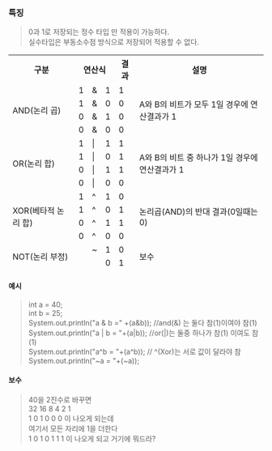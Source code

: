 ### 특징
> 0과 1로 저장되는 정수 타입 만 적용이 가능하다.  
> 실수타입은 부동소수점 방식으로 저장되어 적용할 수 없다.

<table style="border-collapse:collapse">
	<tr style="border-bottom:1px solid white">
		<th>구분</th>
		<th colspan="3">연산식</th>
		<th>결과</th>
		<th>설명</th>
	</tr>
	<tr>
		<td rowspan="4">AND(논리 곱)</td>
		<td>1</td>
		<td>&</td>
		<td>1</td>
		<td>1</td>
		<td rowspan="4">A와 B의 비트가 모두 1일 경우에 연산결과가 1</td>
	</tr>
	<tr>
		<td>1</td>
		<td>&</td>
		<td>0</td>
		<td>0</td>
	</tr>
	<tr>
		<td>0</td>
		<td>&</td>
		<td>1</td>
		<td>0</td>
	</tr>
	<tr style="border-bottom:1px solid white">
		<td>0</td>
		<td>&</td>
		<td>0</td>
		<td>0</td>
	</tr>
	<tr>
		<td rowspan="4">OR(논리 합)</td>
		<td>1</td>
		<td>|</td>
		<td>1</td>
		<td>1</td>
		<td rowspan="4">A와 B의 비트 중 하나가 1일 경우에 연산결과가 1</td>
	</tr>
	<tr>
		<td>1</td>
		<td>|</td>
		<td>0</td>
		<td>1</td>
	</tr>
	<tr>
		<td>0</td>
		<td>|</td>
		<td>1</td>
		<td>1</td>
	</tr>
	<tr  style="border-bottom:1px solid white">
		<td>0</td>
		<td>|</td>
		<td>0</td>
		<td>0</td>
	</tr>
	<tr>
		<td rowspan="4">XOR(베타적 논리 합)</td>
		<td>1</td>
		<td>^</td>
		<td>1</td>
		<td>0</td>
		<td rowspan="4">논리곱(AND)의 반대 결과(0일때는 0)</td>
	</tr>
	<tr>
		<td>1</td>
		<td>^</td>
		<td>0</td>
		<td>1</td>
	</tr>
	<tr>
		<td>0</td>
		<td>^</td>
		<td>1</td>
		<td>1</td>
	</tr>
	<tr  style="border-bottom:1px solid white">
		<td>0</td>
		<td>^</td>
		<td>0</td>
		<td>0</td>
	</tr>
	<tr>
		<td rowspan="4">NOT(논리 부정)</td>
		<td></td>
		<td>~</td>
		<td>1</td>
		<td>0</td>
		<td rowspan="4"> 보수 </td>
	</tr>
	<tr  style="border-bottom:1px solid white">
		<td> </td>
		<td></td>
		<td>0</td>
		<td>1</td>
	</tr>
</table>

#### 예시
>int a = 40;  
>int b = 25;  
>System.out.println("a & b =" +(a&b)); //and(&) 는 둘다 참(1)이여야 참(1)  
>System.out.println("a | b = "+(a|b)); //or(|)는 둘중 하나가 참(1) 이여도 참(1)  
>System.out.println("a^b = "+(a^b)); // ^(Xor)는 서로 값이 달라야 참  
>System.out.println("~a = "+(~a));

#### 보수
> 40을 2진수로 바꾸면  
> 32 16 8 4 2 1  
>  1  0 1 0 0 0 이 나오게 되는데  
>  여기서 모든 자리에 1을 더한다  
>  1 0 1 0 1 1 1 이 나오게 되고 거기에 뭐드라?